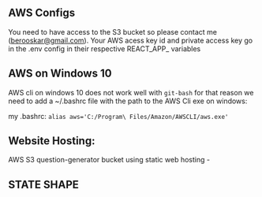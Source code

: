 ## AWS Configs

You need to have access to the S3 bucket so please contact me (berooskar@gmail.com).
Your AWS acess key id and private access key go in the .env config in their respective
REACT_APP_ variables

## AWS on Windows 10

AWS cli on windows 10 does not work well with `git-bash`
for that reason we need to add a ~/.bashrc file
with the path to the AWS Cli exe on windows:

my .bashrc:  `alias aws='C:/Program\ Files/Amazon/AWSCLI/aws.exe'`

## Website Hosting:

AWS S3 question-generator bucket 
using static web hosting - 


## STATE SHAPE



